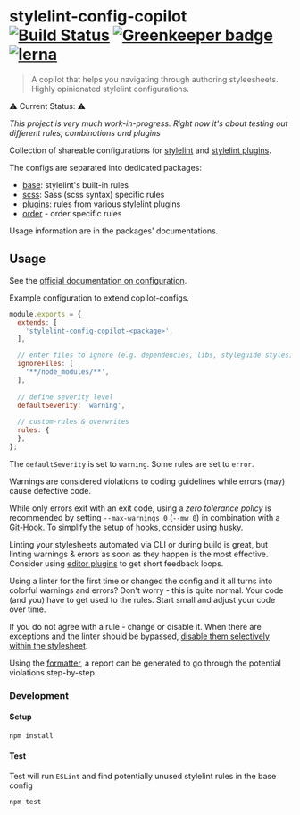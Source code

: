 # stylelint-config-copilot [![Build Status](https://travis-ci.org/fuhlig/stylelint-config-copilot.svg?branch=master)](https://travis-ci.org/fuhlig/stylelint-config-copilot) [![Greenkeeper badge](https://badges.greenkeeper.io/fuhlig/stylelint-config-copilot.svg)](https://greenkeeper.io/) [![lerna](https://img.shields.io/badge/maintained%20with-lerna-cc00ff.svg)](https://lerna.js.org/)



> A copilot that helps you navigating through authoring styleesheets. Highly opinionated stylelint configurations.

⚠ Current Status: ⚠

_This project is very much work-in-progress. Right now it's about testing out different rules, combinations and plugins_

Collection of shareable configurations for [stylelint](https://stylelint.io/) and [stylelint plugins](https://stylelint.io/user-guide/plugins).



The configs are separated into dedicated packages:
- [base](/packages/stylelint-config-copilot-base): stylelint's built-in rules
- [scss](/packages/stylelint-config-copilot-scss): Sass (scss syntax) specific rules
- [plugins](/packages/stylelint-config-copilot-plugins): rules from various stylelint plugins
- [order](https://github.com/fuhlig/stylelint-config-copilot/tree/master/packages/stylelint-config-copilot-order) - order specific rules

Usage information are in the packages' documentations.

## Usage

See the [official documentation on configuration](https://github.com/stylelint/stylelint/blob/master/docs/user-guide/configuration.md).

Example configuration to extend copilot-configs. 

```js
module.exports = {
  extends: [
    'stylelint-config-copilot-<package>',
  ],

  // enter files to ignore (e.g. dependencies, libs, styleguide styles)
  ignoreFiles: [
    '**/node_modules/**',
  ],
  
  // define severity level
  defaultSeverity: 'warning', 
  
  // custom-rules & overwrites
  rules: {
  },
};
```

The `defaultSeverity` is set to `warning`. Some rules are set to `error`. 

Warnings are considered violations to coding guidelines while errors (may) cause defective code.

While only errors exit with an exit code, using a _zero tolerance policy_ is recommended by setting `--max-warnings 0` (`--mw 0`) in combination with a [Git-Hook](https://git-scm.com/docs/githooks). To simplify the setup of hooks, consider using [husky](https://github.com/typicode/husky).

Linting your stylesheets automated via CLI or during build is great, but linting warnings & errors as soon as they happen is the most effective. Consider using [editor plugins](https://stylelint.io/user-guide/complementary-tools/#editor-plugins) to get short feedback loops.

Using a linter for the first time or changed the config and it all turns into colorful warnings and errors? Don't worry - this is quite normal. Your code (and you) have to get used to the rules. Start small and adjust your code over time.

If you do not agree with a rule - change or disable it. When there are exceptions and the linter should be bypassed, [disable them selectively within the stylesheet](https://github.com/stylelint/stylelint/blob/master/docs/user-guide/configuration.md#turning-rules-off-from-within-your-css).

Using the [formatter](https://stylelint.io/user-guide/node-api#formatter), a report can be generated to go through the potential violations step-by-step.

### Development

#### Setup

```bash
npm install
```

#### Test
Test will run `ESLint` and find potentially unused stylelint rules in the base config

```bash
npm test
```
